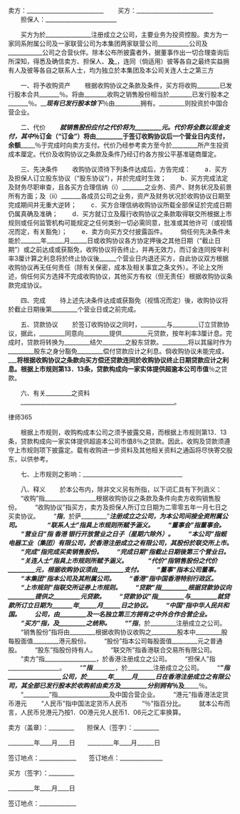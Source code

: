 
 卖方：___________________________
　　买方：___________________________
　　担保人：_________________________


　　买方为於________________注册成立之公司，主要业务为投资控股。卖方为一家同系附属公司及一家联营公司为本集团两家联营公司___________公司及____________公司之合营伙伴。除本公布所披露者外，据董事作出一切合理查询后所深知，得悉及确信卖方、担保人、________及_________，连同（倘适用）彼等各自之最终实益拥有人及彼等各自之联系人士，均为独立於本集团及本公司关连人士之第三方


　　一、将予收购资产
　　根据收购协议之条款及条件，买方将收购________已发行股本合共_______％。将由________收购之销售股份相当於________已发行股本之_______％。_________现有已发行股本馀下_______％由_________拥有。_________则投资於中国合营企业。


　　二、代价
　　_________就销售股份应付之代价将为_________元。代价将全数以现金支付，其中_______％订金（“订金”）将由_________于签订收购协议后一个营业日内支付，余额_______％于完成时向卖方支付。代价乃经参考卖方至今於_________所产生投资成本厘定。代价及收购协议之条款及条件乃经订约各方按公平基准磋商厘定。


　　三、先决条件
　　收购协议须待下列条件达成后，方告完成：
　　a．买方及担保人订立股东协议（“股东协议”），并於完成时生效；
　　b．买方完成法定及财务尽职审查，且各买方合理信纳（i）________之业务、资产、财务状况及前景所有方面；及（ii）_______各成员公司之业务，资产及财务状况於收购协议日期至完成期间并无重大逆转；
　　c．买方合理信纳收购协议所载全部保证於完成日期仍属真确及准确；
　　d．买方就订立及履行收购协议之条款取得联交所根据上市规则或任何监管机构可能规定之任何类别一切必需同意，批准或其他许可（或视情况而定，有关豁免）；
　　e．卖方向买方交付披露函件。
　　倘任何先决条件未能於_______年______月______日或收购协议各方协定押後之其他日期（“截止日期”）或之前达成或获豁免，收购协议将告终止，并再无效力，而订金连同按年利率3厘计算之利息将於终止协议後______个营业日内退还买方，自此协议双方根据收购协议再无任何责任（除有关保密，成本及相关事宜之条文外）。不论上文所述，倘任何买方选择不完成收购协议，其他买方有权（但无责任）根据收购协议条款完成协议。


　　四、完成
　　待上述先决条件达成或获豁免（视情况而定）後，收购协议将於截止日期後第_________个营业日或之前完成。


　　五、贷款协议
　　於签订收购协议之同时，_________与_________订立贷款协议，据此，_________同意向_________提供_________元贷款，按年利率3厘计息。完成时，贷款将转换为_________结欠________之股东贷款。_________将以其届时作为_________股东之身分豁免_________偿付贷款应计之利息。倘收购协议未能完成，_________将根据收购协议之条款向买方偿还贷款连同於收购协议终止日期贷款应计之利息。根据上市规则第13．13条，贷款构成向一家实体提供超逾本公司市值______％之贷款。


　　六、有关_________之资料
　　______________________________________________________。




 
律师365






　　根据上市规则，收购构成本公司之须予披露交易，而根据上市规则第13．13条，贷款构成向一家实体提供超逾本公司市值8％之贷款。因此，收购及贷款须遵守上市规则项下披露定。载有收购进一步资料及其他相关资料之通函将尽快寄交股东，以供参考。




　　七、上市规则之影响：___________________________________


　　八、释义
　　於本公布内，除非文义另有所指，以下词汇具有下列涵义：
　　“收购”指__________________根据收购协议之条款及条件向卖方收购销售股份。
　　“收购协议”指买方，卖方及担保人所订立日期为二零零五年一月七日之买卖协议。
　　“_________指_________，於萨_________”_________注册成立之公司，为本公司间接全资附属公司。　　
　　“联系人士”指具上市规则所赋予涵义。
　　“董事会”指董事会。
　　“营业日”指
香港
银行开放营业之日子（星期六除外）。
　　“本公司”指蚬电器工业（集团）有限公司，於香港注册成立之有限公司，其股份於联交所上市。
　　“完成”指完成买卖销售股份。
　　“完成日期”指截止日期後第三个营业日。
　　“关连人士”指具上市规则所赋予涵义。　
　　“代价”指销售股份之代价_________元，根据收购协议须由_________支付。
　　“董事”指本公司董事。
　　“本集团”指本公司及其附属公司。
　　“香港”指中国香港特别行政区。
　　“上市规则”指联交所证券上市规则。
　　“贷款”指_________根据贷款协议向_________提供之_________元贷款。
　　“贷款协议”指_________与_________就贷款所订立日期为_______年______月______日之协议。
　　“中国”指中华人民共和国。
　　_________公司，由_________及一名独立第三方拥有之中外合作合营企业。
　　“买方”指_________，_________及_________之统称。
　　“_________”指_________，於_________注册成立之公司。
　　“销售股份”指将由_________根据收购协议收购之_________股本中_________股每股面值_________港元股份。
　　“股份”指本公司每股面值_________元之普通股。
　　“股东”指股份持有人。
　　“联交所”指香港联合交易所有限公司。
　　“卖方”指__________________，於香港注册成立之公司。
　　“担保人”指__________________。
　　“_________”指_________________，於_________注册成立之公司。
　　“_________”指__________________公司，於_______年______月______日在香港注册成立之有限公司，其全部已发行股本於收购前由卖方及_________分别拥有_______％及_______％。
　　“_________”指__________________及中国合营企业。
　　“港元”指香港法定货币港元
　　“人民币”指中国法定货币人民币
　　“％”指百分比。
　　就本公布而言，人民币兑港元乃按1．00港元兑人民币1．06元之汇率换算。


 



 
卖方（盖章）：_________　　担保人（签字）：_________
 
_________年____月____日　　_________年____月______日
 
签订地点：_____________　　签订地点：_______________
 


 

  买方（签字）：_________                              
  
_________年____月____日                              
  
签订地点：_____________ 
  

 
  

 
  
 
   
 
   
 
    


    
 

    


    


    
 
 
   
 
  
 
 


